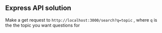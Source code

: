 ## Express API solution

Make a get request to `http://localhost:3000/search?q=topic` , where `q` is the the topic you want questions for
